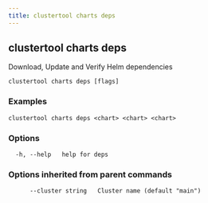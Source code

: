 ```yaml
---
title: clustertool charts deps
---
```

## clustertool charts deps

Download, Update and Verify Helm dependencies

```
clustertool charts deps [flags]
```

### Examples

```
clustertool charts deps <chart> <chart> <chart>
```

### Options

```
  -h, --help   help for deps
```

### Options inherited from parent commands

```
      --cluster string   Cluster name (default "main")
```
